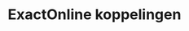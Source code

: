 ---
title: ExactOnline koppelingen
key: exactonline
image: /images/@stock/exactonline-koppelingen.png
link_to: /koppelingen/exactonline
klass: boekhoud 
layout: koppelingen
referral-url: https://www.exact.com/nl/exact-online/prijzen/proefabonnement/
---